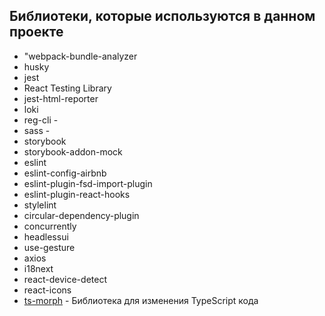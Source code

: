 ## Библиотеки, которые используются в данном проекте


- "webpack-bundle-analyzer
- husky
- jest
- React Testing Library
- jest-html-reporter
- loki
- reg-cli - 
- sass - 
- storybook
- storybook-addon-mock
- eslint
- eslint-config-airbnb
- eslint-plugin-fsd-import-plugin
- eslint-plugin-react-hooks
- stylelint
- circular-dependency-plugin
- concurrently
- headlessui
- use-gesture
- axios
- i18next
- react-device-detect
- react-icons
- [ts-morph](https://ts-morph.com/) - Библиотека для изменения TypeScript кода